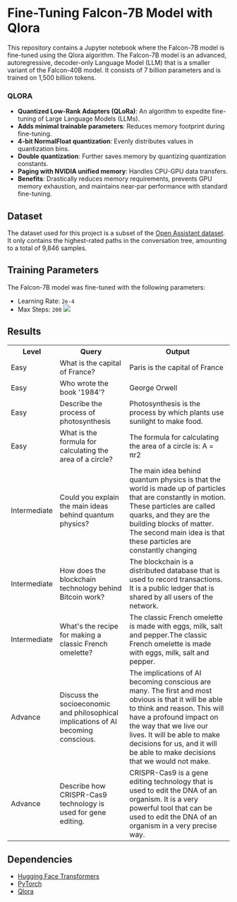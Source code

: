 # Fine-Tuning Falcon-7B Model with Qlora

This repository contains a Jupyter notebook where the Falcon-7B model is fine-tuned using the Qlora algorithm. The Falcon-7B model is an advanced, autoregressive, decoder-only Language Model (LLM) that is a smaller variant of the Falcon-40B model. It consists of 7 billion parameters and is trained on 1,500 billion tokens.

### QLORA
- **Quantized Low-Rank Adapters (QLoRa)**: An algorithm to expedite fine-tuning of Large Language Models (LLMs).
- **Adds minimal trainable parameters**: Reduces memory footprint during fine-tuning.
- **4-bit NormalFloat quantization**: Evenly distributes values in quantization bins.
- **Double quantization**: Further saves memory by quantizing quantization constants.
- **Paging with NVIDIA unified memory**: Handles CPU-GPU data transfers.
- **Benefits**: Drastically reduces memory requirements, prevents GPU memory exhaustion, and maintains near-par performance with standard fine-tuning.

## Dataset

The dataset used for this project is a subset of the [Open Assistant dataset](https://huggingface.co/datasets/OpenAssistant/oasst1/tree/main). It only contains the highest-rated paths in the conversation tree, amounting to a total of 9,846 samples. 

## Training Parameters

The Falcon-7B model was fine-tuned with the following parameters:

- Learning Rate: `2e-4`
- Max Steps: `200`
![](https://api.wandb.ai/links/nakish/g0i211ur)

## Results
<table>
  <tr>
    <th>Level</th>
    <th>Query</th>
    <th>Output</th>
  </tr>
  <tr>
   <td>Easy</td>
   <td>What is the capital of France?</td>
   <td>Paris is the capital of France</td> 
  </tr>
  <tr>
   <td>Easy</td>
   <td>Who wrote the book '1984'?</td>
   <td>George Orwell</td> 
  </tr>
  <tr>
   <td>Easy</td>
   <td>Describe the process of photosynthesis</td>
   <td>Photosynthesis is the process by which plants use sunlight to make food.</td> 
  </tr>
  <tr>
   <td>Easy</td>
   <td>What is the formula for calculating the area of a circle?</td>
   <td>The formula for calculating the area of a circle is:
A = πr2</td> 
  </tr>
 
  <tr>
    <td>Intermediate</td>
    <td>Could you explain the main ideas behind quantum physics?</td>
    <td>The main idea behind quantum physics is that the world is made up of particles that are constantly in motion. These particles are called quarks, and they are the building blocks of matter.
The second main idea is that these particles are constantly changing</td>
  </tr>    
  <tr>
    <td>Intermediate</td>
    <td>How does the blockchain technology behind Bitcoin work?</td>
    <td>The blockchain is a distributed database that is used to record transactions. It is a public ledger that is shared by all users of the network.</td>
  </tr> 
  <tr>
    <td>Intermediate</td>
    <td>What's the recipe for making a classic French omelette?</td>
    <td>The classic French omelette is made with eggs, milk, salt and pepper.The classic French omelette is made with eggs, milk, salt and pepper.</td>
  </tr> 
  <tr>
    <td>Advance</td>
    <td>Discuss the socioeconomic and philosophical implications of AI becoming conscious.</td>
    <td>The implications of AI becoming conscious are many. The first and most obvious is that it will be able to think and reason. This will have a profound impact on the way that we live our lives. It will be able to make decisions for us, and it will be able to make decisions that we would not make.</td>
  </tr> 
  <tr>
    <td>Advance</td>
    <td>Describe how CRISPR-Cas9 technology is used for gene editing.</td>
    <td>CRISPR-Cas9 is a gene editing technology that is used to edit the DNA of an organism. It is a very powerful tool that can be used to edit the DNA of an organism in a very precise way.</td>
  </tr> 
</table>

## Dependencies

- [Hugging Face Transformers](https://github.com/huggingface/transformers)
- [PyTorch](https://pytorch.org/)
- [Qlora](https://github.com/qlora)

